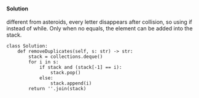 #### Solution 
different from asteroids, every letter disappears after collision, so using if instead of while. Only when no equals, the element can be added into the stack.
```
class Solution:
    def removeDuplicates(self, s: str) -> str:
        stack = collections.deque()
        for i in s:
            if stack and (stack[-1] == i):
                stack.pop()
            else:
                stack.append(i)
        return ''.join(stack)
```